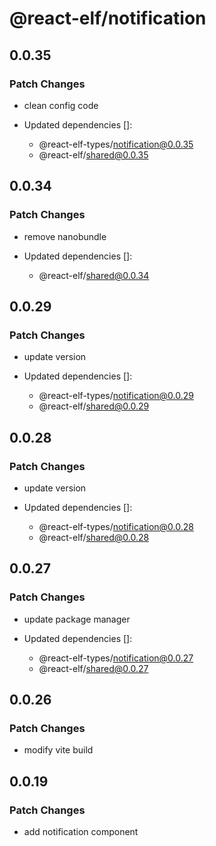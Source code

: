 # @react-elf/notification

## 0.0.35

### Patch Changes

- clean config code

- Updated dependencies []:
  - @react-elf-types/notification@0.0.35
  - @react-elf/shared@0.0.35

## 0.0.34

### Patch Changes

- remove nanobundle

- Updated dependencies []:
  - @react-elf/shared@0.0.34

## 0.0.29

### Patch Changes

- update version

- Updated dependencies []:
  - @react-elf-types/notification@0.0.29
  - @react-elf/shared@0.0.29

## 0.0.28

### Patch Changes

- update version

- Updated dependencies []:
  - @react-elf-types/notification@0.0.28
  - @react-elf/shared@0.0.28

## 0.0.27

### Patch Changes

- update package manager

- Updated dependencies []:
  - @react-elf-types/notification@0.0.27
  - @react-elf/shared@0.0.27

## 0.0.26

### Patch Changes

- modify vite build

## 0.0.19

### Patch Changes

- add notification component
